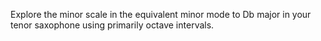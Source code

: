 Explore the minor scale in the equivalent minor mode to Db major in your tenor saxophone using primarily octave intervals.
